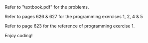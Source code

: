 Refer to "textbook.pdf" for the problems.

Refer to pages 626 & 627 for the programming exercises 1, 2, 4 & 5

Refer to page 623 for the reference of programming exercise 1.

Enjoy coding!